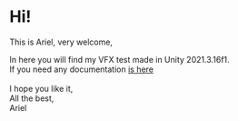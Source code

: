 # Hi! 

This is Ariel, very welcome, 

In here you will find my VFX test made in Unity 2021.3.16f1.
 </br>
If you need any documentation  <a href="https://docs.google.com/presentation/d/1bGNJPbNJpl6CQzVvP0l3DVpMR41if2-jjLdTkf4R2TE/edit?usp=sharing"> is here </a>
</br>
</br>I hope you like it, 
</br> All the best, 
</br> Ariel


